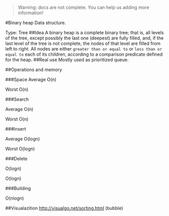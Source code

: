 > Warning: docs are not complete. You can help us adding more information!


#Binary heap
Data structure.

Type: Tree
##Idea
A binary heap is a complete binary tree; that is, all levels of the tree, except possibly the last one (deepest) are fully filled, and, if
the last level of the tree is not complete, the nodes of that level are filled from left to right.
All nodes are either `greater than or equal to` or `less than or equal to` each of its children, according to a comparison predicate defined for the heap.
##Real use
Mostly used as prioritized  queue.

##Operations and memory

###Space
Average O(n)

Worst O(n)

###Search

Average O(n)

Worst O(n)

###Insert

Average O(logn)

Worst O(logn)

###Delete

O(logn)

O(logn)

###Building

O(nlogn)

##Visualazition
http://visualgo.net/sorting.html (bubble)
